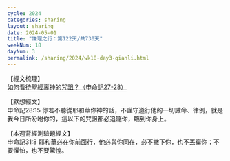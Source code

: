 ```yaml
---
cycle: 2024
categories: sharing
layout: sharing
date: 2024-05-01
title: "謙理之行：第122天/共730天"
weekNum: 18
dayNum: 3
permalink: /sharing/2024/wk18-day3-qianli.html
---
```


【經文梳理】  
<a href="QLLINK" target="_blank">如何看待聖經裏神的咒詛？（申命記27-28）</a>

【默想經文】  
申命記28:15 你若不聽從耶和華你神的話，不謹守遵行他的一切誡命、律例，就是我今日所吩咐你的，這以下的咒詛都必追隨你，臨到你身上。

【本週背經測驗題經文】  
申命記31:8 耶和華必在你前面行，他必與你同在，必不撇下你，也不丟棄你；不要懼怕，也不要驚惶。
